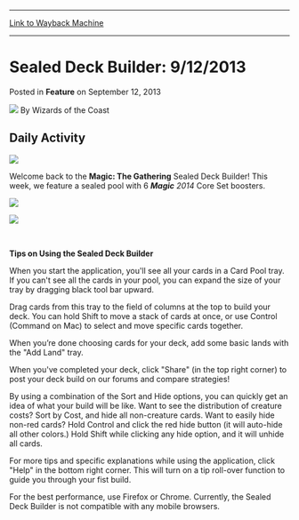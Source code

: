 
---
[Link to Wayback Machine](https://web.archive.org/web/20220121075002/https://magic.wizards.com/en/articles/archive/feature/sealed-deck-builder-9122013-2013-09-12)

[_metadata_:author]:- "Wizards of the Coast"
[_metadata_:description]:- "Daily Activity Welcome back to the Magic: The Gathering Sealed Deck Builder! This week, we feature a sealed pool with 6 Magic 2014 Core Set boosters. Tips on Using the Sealed Deck Builder When you start the application, you'll see all your cards in a Card Pool tray. If you can't see all the cards in your pool, you can expand the size of your tray by dragging black tool bar"
[_metadata_:generator]:- "Drupal 7 (http://drupal.org)"
[_metadata_:node]:- "598171"
[_metadata_:publish_date]:- "2013-09-12"
[_metadata_:source]:- "div-main-content"
[_metadata_:title]:- "Sealed Deck Builder: 9/12/2013"
[_metadata_:wayback_capture_timestamp]:- "2022-01-21 07:50:02"
[_metadata_:wayback_raw_url]:- "https://web.archive.org/web/20220121075002id_/https://magic.wizards.com/en/articles/archive/feature/sealed-deck-builder-9122013-2013-09-12"
[_metadata_:wayback_url]:- "https://magic.wizards.com/en/articles/archive/feature/sealed-deck-builder-9122013-2013-09-12"
---


Sealed Deck Builder: 9/12/2013
==============================



 Posted in **Feature**
 on September 12, 2013 






![](https://media.magic.wizards.com/styles/auth_small/public/images/person/wizards_author.jpg)
By Wizards of the Coast












Daily Activity
--------------


![](https://media.magic.wizards.com/image_legacy_migration/mtg/images/daily/activity/sbd_logo.jpg)


Welcome back to the **Magic: The Gathering** Sealed Deck Builder! This week, we feature a sealed pool with 6  ***Magic** 2014*  Core Set boosters.


[![](https://media.magic.wizards.com/image_legacy_migration/magic/sealeddeckbuilder/assets/Frontloader-PreviewM14.jpg)](#)


[![](https://media.magic.wizards.com/image_legacy_migration/mtg/images/daily/activity/sealedDeckBuilderButton_Static.jpg)](#)


 


**Tips on Using the Sealed Deck Builder**


When you start the application, you'll see all your cards in a Card Pool tray. If you can't see all the cards in your pool, you can expand the size of your tray by dragging black tool bar upward.


Drag cards from this tray to the field of columns at the top to build your deck. You can hold Shift to move a stack of cards at once, or use Control (Command on Mac) to select and move specific cards together.


When you’re done choosing cards for your deck, add some basic lands with the "Add Land" tray.


When you've completed your deck, click "Share" (in the top right corner) to post your deck build on our forums and compare strategies!


By using a combination of the Sort and Hide options, you can quickly get an idea of what your build will be like. Want to see the distribution of creature costs? Sort by Cost, and hide all non-creature cards. Want to easily hide non-red cards? Hold Control and click the red hide button (it will auto-hide all other colors.) Hold Shift while clicking any hide option, and it will unhide all cards.


For more tips and specific explanations while using the application, click "Help" in the bottom right corner. This will turn on a tip roll-over function to guide you through your fist build.


For the best performance, use Firefox or Chrome. Currently, the Sealed Deck Builder is not compatible with any mobile browsers.








